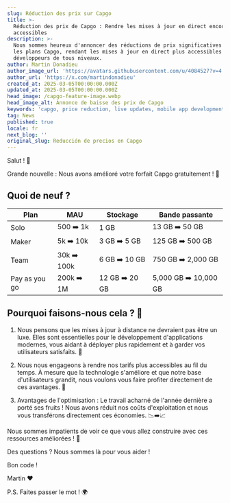 ```yaml
---
slug: Réduction des prix sur Capgo
title: >-
  Réduction des prix de Capgo : Rendre les mises à jour en direct encore plus
  accessibles
description: >-
  Nous sommes heureux d'annoncer des réductions de prix significatives sur tous
  les plans Capgo, rendant les mises à jour en direct plus accessibles aux
  développeurs de tous niveaux.
author: Martin Donadieu
author_image_url: 'https://avatars.githubusercontent.com/u/4084527?v=4'
author_url: 'https://x.com/martindonadieu'
created_at: 2025-03-05T00:00:00.000Z
updated_at: 2025-03-05T00:00:00.000Z
head_image: /capgo-feature-image.webp
head_image_alt: Annonce de baisse des prix de Capgo
keywords: 'capgo, price reduction, live updates, mobile app development, capacitor'
tag: News
published: true
locale: fr
next_blog: ''
original_slug: Reducción de precios en Capgo
---
```

Salut ! 🎉

Grande nouvelle : Nous avons amélioré votre forfait Capgo gratuitement ! 🚀

## Quoi de neuf ?

| Plan | MAU | Stockage | Bande passante |
|------|-----|----------|----------------|
| Solo | 500 ➡️ 1k | 1 GB | 13 GB ➡️ 50 GB |
| Maker | 5k ➡️ 10k | 3 GB ➡️ 5 GB | 125 GB ➡️ 500 GB |
| Team | 30k ➡️ 100k | 6 GB ➡️ 10 GB | 750 GB ➡️ 2,000 GB |
| Pay as you go | 200k ➡️ 1M | 12 GB ➡️ 20 GB | 5,000 GB ➡️ 10,000 GB |

## Pourquoi faisons-nous cela ? 🤔

1. Nous pensons que les mises à jour à distance ne devraient pas être un luxe. Elles sont essentielles pour le développement d'applications modernes, vous aidant à déployer plus rapidement et à garder vos utilisateurs satisfaits. 🚀

2. Nous nous engageons à rendre nos tarifs plus accessibles au fil du temps. À mesure que la technologie s'améliore et que notre base d'utilisateurs grandit, nous voulons vous faire profiter directement de ces avantages. 💖

3. Avantages de l'optimisation : Le travail acharné de l'année dernière a porté ses fruits ! Nous avons réduit nos coûts d'exploitation et nous vous transférons directement ces économies. 📉➡️📈

Nous sommes impatients de voir ce que vous allez construire avec ces ressources améliorées ! 🎉

Des questions ? Nous sommes là pour vous aider !

Bon code !

Martin ❤️

P.S. Faites passer le mot ! 🌍
